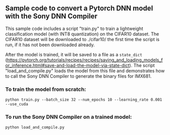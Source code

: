 ## Sample code to convert a Pytorch DNN model with the Sony DNN Compiler 

This sample code includes a script "train.py" to train a lightweight classification model (with INT8 quantization) on the CIFAR10 dataset. The CIFAR10 dataset will be downloaded to ./cifar10/ the first time the script is run, if it has not been downloaded already.

After the model is trained, it will be saved to a file as a `state_dict` (https://pytorch.org/tutorials/recipes/recipes/saving_and_loading_models_for_inference.html#save-and-load-the-model-via-state-dict). The script "load_and_compile.py" loads the model from this file and demonstrates how to call the Sony DNN Compiler to generate the binary files for IMX681.

### To train the model from scratch:
```
python train.py --batch_size 32 --num_epochs 10 --learning_rate 0.001 --use_cuda
```

### To run the Sony DNN Compiler on a trained model:
```
python load_and_compile.py
```

